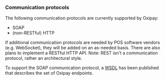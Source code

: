 <h3>Communication protocols</h3>

The following communication protocols are currently supported by Oxipay:

* SOAP
* (non-RESTful) HTTP

If additional communication protocols are needed by POS software vendors (e.g. WebSocket), they will be added on an as-needed basis. There are also plans to implement a RESTful HTTP API. Note: REST isn't a communication protocol, rather an architectural style.

To support the SOAP communication protocol, a <a href="https://testpos.oxipay.com.au/soap/v1/TestService.svc?wsdl">WSDL</a> has been published that describes the set of Oxipay endpoints.
